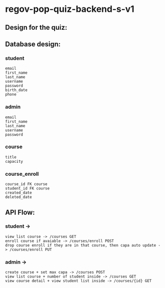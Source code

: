 # regov-pop-quiz-backend-s-v1

## Design for the quiz:

## Database design:
### student
	email
	first_name
	last_name
	username
	password
	birth_date
	phone
	
### admin
	email
	first_name
	last_name
	username
	password

### course
	title
	capacity
	
### course_enroll
	course_id FK course
	student_id FK course
	created_date
	deleted_date


## API Flow:

### student -> 
	view list course -> /courses GET
	enroll course if avaiable -> /courses/enroll POST
	drop course enroll if they are in that course, then capa auto update -> /courses/enroll PUT

### admin ->
	create course + set max capa -> /courses POST
	view list course + number of student inside -> /courses GET
	view course detail + view student list inside -> /courses/{id} GET